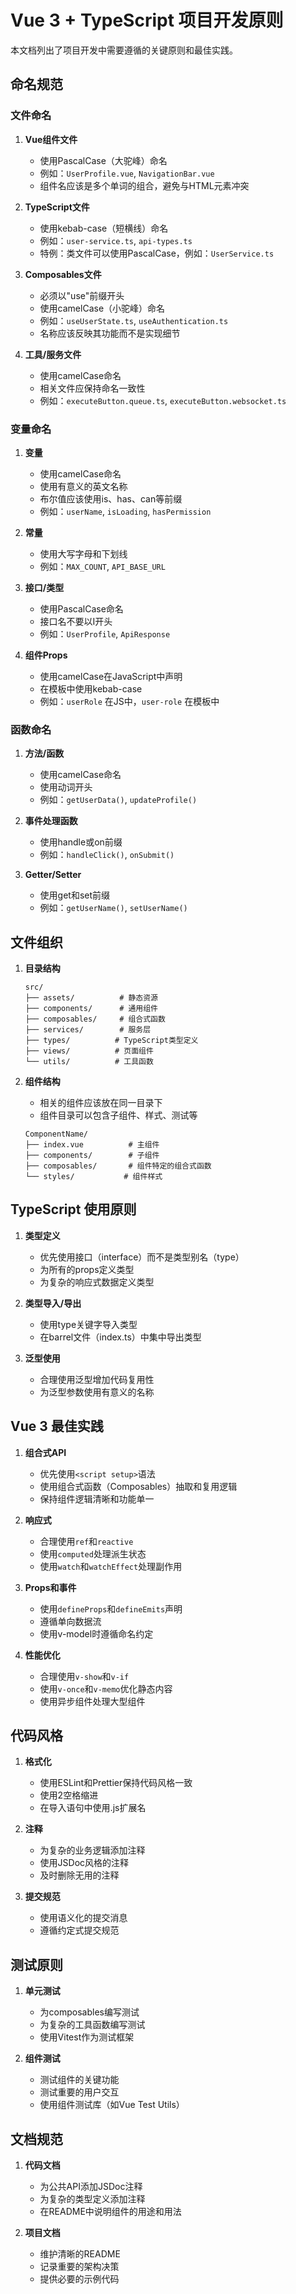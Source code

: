 # Vue 3 + TypeScript 项目开发原则

本文档列出了项目开发中需要遵循的关键原则和最佳实践。

## 命名规范

### 文件命名

1. **Vue组件文件**
   - 使用PascalCase（大驼峰）命名
   - 例如：`UserProfile.vue`, `NavigationBar.vue`
   - 组件名应该是多个单词的组合，避免与HTML元素冲突

2. **TypeScript文件**
   - 使用kebab-case（短横线）命名
   - 例如：`user-service.ts`, `api-types.ts`
   - 特例：类文件可以使用PascalCase，例如：`UserService.ts`

3. **Composables文件**
   - 必须以"use"前缀开头
   - 使用camelCase（小驼峰）命名
   - 例如：`useUserState.ts`, `useAuthentication.ts`
   - 名称应该反映其功能而不是实现细节

4. **工具/服务文件**
   - 使用camelCase命名
   - 相关文件应保持命名一致性
   - 例如：`executeButton.queue.ts`, `executeButton.websocket.ts`

### 变量命名

1. **变量**
   - 使用camelCase命名
   - 使用有意义的英文名称
   - 布尔值应该使用is、has、can等前缀
   - 例如：`userName`, `isLoading`, `hasPermission`

2. **常量**
   - 使用大写字母和下划线
   - 例如：`MAX_COUNT`, `API_BASE_URL`

3. **接口/类型**
   - 使用PascalCase命名
   - 接口名不要以I开头
   - 例如：`UserProfile`, `ApiResponse`

4. **组件Props**
   - 使用camelCase在JavaScript中声明
   - 在模板中使用kebab-case
   - 例如：`userRole` 在JS中，`user-role` 在模板中

### 函数命名

1. **方法/函数**
   - 使用camelCase命名
   - 使用动词开头
   - 例如：`getUserData()`, `updateProfile()`

2. **事件处理函数**
   - 使用handle或on前缀
   - 例如：`handleClick()`, `onSubmit()`

3. **Getter/Setter**
   - 使用get和set前缀
   - 例如：`getUserName()`, `setUserName()`

## 文件组织

1. **目录结构**
   ```
   src/
   ├── assets/          # 静态资源
   ├── components/      # 通用组件
   ├── composables/     # 组合式函数
   ├── services/        # 服务层
   ├── types/          # TypeScript类型定义
   ├── views/          # 页面组件
   └── utils/          # 工具函数
   ```

2. **组件结构**
   - 相关的组件应该放在同一目录下
   - 组件目录可以包含子组件、样式、测试等
   ```
   ComponentName/
   ├── index.vue          # 主组件
   ├── components/        # 子组件
   ├── composables/       # 组件特定的组合式函数
   └── styles/           # 组件样式
   ```

## TypeScript 使用原则

1. **类型定义**
   - 优先使用接口（interface）而不是类型别名（type）
   - 为所有的props定义类型
   - 为复杂的响应式数据定义类型

2. **类型导入/导出**
   - 使用type关键字导入类型
   - 在barrel文件（index.ts）中集中导出类型

3. **泛型使用**
   - 合理使用泛型增加代码复用性
   - 为泛型参数使用有意义的名称

## Vue 3 最佳实践

1. **组合式API**
   - 优先使用`<script setup>`语法
   - 使用组合式函数（Composables）抽取和复用逻辑
   - 保持组件逻辑清晰和功能单一

2. **响应式**
   - 合理使用`ref`和`reactive`
   - 使用`computed`处理派生状态
   - 使用`watch`和`watchEffect`处理副作用

3. **Props和事件**
   - 使用`defineProps`和`defineEmits`声明
   - 遵循单向数据流
   - 使用v-model时遵循命名约定

4. **性能优化**
   - 合理使用`v-show`和`v-if`
   - 使用`v-once`和`v-memo`优化静态内容
   - 使用异步组件处理大型组件

## 代码风格

1. **格式化**
   - 使用ESLint和Prettier保持代码风格一致
   - 使用2空格缩进
   - 在导入语句中使用.js扩展名

2. **注释**
   - 为复杂的业务逻辑添加注释
   - 使用JSDoc风格的注释
   - 及时删除无用的注释

3. **提交规范**
   - 使用语义化的提交消息
   - 遵循约定式提交规范

## 测试原则

1. **单元测试**
   - 为composables编写测试
   - 为复杂的工具函数编写测试
   - 使用Vitest作为测试框架

2. **组件测试**
   - 测试组件的关键功能
   - 测试重要的用户交互
   - 使用组件测试库（如Vue Test Utils）

## 文档规范

1. **代码文档**
   - 为公共API添加JSDoc注释
   - 为复杂的类型定义添加注释
   - 在README中说明组件的用途和用法

2. **项目文档**
   - 维护清晰的README
   - 记录重要的架构决策
   - 提供必要的示例代码
